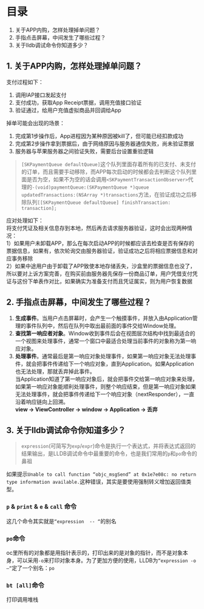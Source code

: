 # 目录
1. 关于APP内购，怎样处理掉单问题？
2. 手指点击屏幕，中间发生了哪些过程？
3. 关于lldb调试命令你知道多少？


## 1. 关于APP内购，怎样处理掉单问题？
支付过程如下：  
1. 调用IAP接口发起支付  
2. 支付成功，获取App Receipt票据，调用充值接口验证  
3. 验证通过，给用户充值虚拟商品并回调给App  

掉单可能会出现的场景：  
1. 完成第1步操作后，App进程因为某种原因被kill了，但可能已经扣款成功  
2. 完成第2步操作拿到票据后，由于网络原因与服务器通信失败，尚未验证票据  
3. 服务器与苹果服务器之间验证失败，需要后台设置重验逻辑  

> `[SKPaymentQueue defaultQueue]`这个队列里面存着所有的已支付、未支付的订单，而且需要手动移除，而APP每次启动的时候都会去判断这个队列里面是否为空，如果不为空的话会调用`<SKPaymentTransactionObserver>`代理的`-(void)paymentQueue:(SKPaymentQueue *)queue updatedTransactions:(NSArray *)transactions`方法，在验证成功之后移除队列`[[SKPaymentQueue defaultQueue] finishTransaction: transaction];`

应对处理如下：  
将支付凭证及相关信息存到本地，然后再去请求服务器验证，这时会出现两种情况：  
1）如果用户未卸载APP，那么在每次启动APP的时候都应该去检查是否有保存的票据信息，如果有，依次轮询交由服务器验证，验证成功之后将相应票据信息和对应事务移除  
2）如果中途用户由于卸载了APP致使本地存储丢失，沙盒里的票据信息也没了，所以要对上诉方案完善，在购买前由服务器先保存一份商品订单，用户凭借支付凭证与这份下单表作对比，如果确实为准备支付而且凭证属实，则为用户恢复数据



## 2. 手指点击屏幕，中间发生了哪些过程？
1. **生成事件**。当用户点击屏幕时，会产生一个触摸事件，并放入由Application管理的事件队列中，然后在队列中取出最前面的事件交给Window处理。
2. **查找第一响应者对象**。Window收到事件后会在视图层次结构中找到最适合的一个视图来处理事件，通常一个窗口中最适合处理当前事件的对象称为第一响应对象。
3. **处理事件**。通常最后是第一响应对象处理事件，如果第一响应对象无法处理事件，就会把事件传递给下一个响应对象，直到Application。如果Application也无法处理，那就丢弃掉此事件。  
当Application知道了第一响应对象后，就会把事件交给第一响应对象来处理，如果第一响应对象能顺利处理事件，则整个响应结束，但是第一响应对象如果无法处理事件，就会把事件传递给下一个响应对象（nextResponder），一直沿着响应链向上回溯。  
**view -> ViewController -> window -> Application -> 丢弃**


## 3. 关于lldb调试命令你知道多少？
> `expression`(可简写为`exp`/`expr`)命令是执行一个表达式，并将表达式返回的结果输出，是LLDB调试命令中最重要的命令，也是我们常用的`p`和`po`命令的鼻祖

如果提示`Unable to call function “objc_msgSend” at 0x1e7e08c: no return type information available.`这种错误，其实是要使用强制转义增加返回值类型。

### `p` & `print` & `e` & `call` 命令
这几个命令其实就是`“expression  -- “`的别名

### `po`命令 
oc里所有的对象都是用指针表示的，打印出来的是对象的指针，而不是对象本身，可以采用`-o`来打印对象本身。为了更加方便的使用，LLDB为`“expression -o —“`定了一个别名：`po`

### `bt [all]`命令
打印调用堆栈
